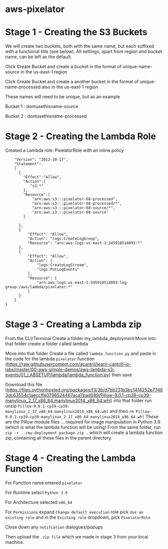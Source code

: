 # aws-pixelator
# Stage 1 - Creating the S3 Buckets
We will create two buckets, both with the same name, but each suffixed with a functional title (see below). All settings, apart from region and bucket name, can be left as the default.

Click Create Bucket and create a bucket in the format of unique-name-source in the us-east-1 region

Click Create Bucket and create a another bucket in the format of unique-name-processed also in the us-east-1 region

These names will need to be unique, but as an example

Bucket 1 : dontusethisname-source

Bucket 2 : dontusethisname-processed

# Stage 2 - Creating the Lambda Role
Created a Lambda role: PixelatorRole with an inline policy
```{
	"Version": "2012-10-17",
	"Statement": 
	[
	  {
		"Effect":"Allow",
		"Action":[
		   "s3:*"
		],
		"Resource":[
			"arn:aws:s3:::pixelator-68-processed",
			"arn:aws:s3:::pixelator-68-processed/*",
			"arn:aws:s3:::pixelator-68-source/*",
			"arn:aws:s3:::pixelator-68-source"
		]
		
	  },
	  {
		  "Effect": "Allow",
		  "Action": "logs:CreateLogGroup",
		  "Resource": "arn:aws:logs:us-east-1:345918514093:*"
	  },
	  {
		  "Effect": "Allow",
		  "Action": [
			  "logs:CreateLogStream",
			  "logs:PutLogEvents"
		  ],
		  "Resource": [
			  "arn:aws:logs:us-east-1:345918514093:log-group:/aws/lambda/pixelator:*"
		  ]
	  }
	]
}
```
# Stage 3 - Creating a Lambda zip

From the CLI/Terminal Create a folder my_lambda_deployment
Move into that folder create a folder called lambda

Move into that folder Create a file called `lambda_function.py` and paste in the code for the lambda `pixelator` function (https://raw.githubusercontent.com/acantril/learn-cantrill-io-labs/master/00-aws-simple-demos/aws-lambda-s3-events/01_LABSETUP/lambda/lambda_function.py) then save

Download this file (https://files.pythonhosted.org/packages/f3/3b/d7bb231b3bc1414252e77463dc63554c1aeccffe0798524467aca7bad089/Pillow-9.0.1-cp39-cp39-manylinux_2_17_x86_64.manylinux2014_x86_64.whl) into that folder run unzip `Pillow-9.0.1-cp39-cp39-manylinux_2_17_x86_64.manylinux2014_x86_64.whl` and then `rm Pillow-9.0.1-cp39-cp39-manylinux_2_17_x86_64.manylinux2014_x86_64.whl`
These are the Pillow module files ... required for image manipulation in Python 3.9 (which is what the lambda function will be using)
From the same folder, run `zip -r ../my-deployment-package.zip .` which will create a lambda function zip, containing all these files in the parent directory.

# Stage 4 - Creating the Lambda Function
For Function name entered `pixelator`

For Runtime select `Python 3.9`

For Architecture selected `x86_64`

For `Permissions` expand `Change default execution` role pick `Use an existing role` and in the `Existing role` dropdown, pick `PixelatorRole`

Close down any `notifcation` dialogues/popups

Then upload the `.zip file` which we made in stage 3 from your local machine.
